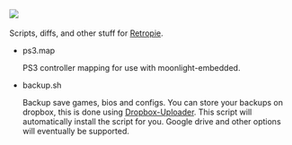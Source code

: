 ![](https://retropie.org.uk/wp-content/uploads/2016/04/RetroPieWebsiteLogo.png)
----------

Scripts, diffs, and other stuff for [Retropie](http://http://retropie.org.uk/).

* ps3.map

	PS3 controller mapping for use with moonlight-embedded.

* backup.sh

	Backup save games, bios and configs. You can store your backups on dropbox, this is done using [Dropbox-Uploader](http://http://retropie.org.uk/). This script will automatically install the script for you. Google drive and other options will eventually be supported.
